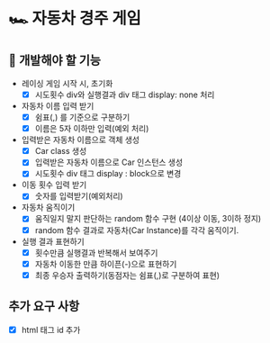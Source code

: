 # 🏎️ 자동차 경주 게임

## 🎯 개발해야 할 기능

- 레이싱 게임 시작 시, 초기화
  - [x] 시도횟수 div와 실행결과 div 태그 display: none 처리
- 자동차 이름 입력 받기
  - [x] 쉼표(,) 를 기준으로 구분하기
  - [x] 이름은 5자 이하만 입력(예외 처리)
- 입력받은 자동차 이름으로 객체 생성
  - [x] Car class 생성
  - [x] 입력받은 자동차 이름으로 Car 인스턴스 생성
  - [x] 시도횟수 div 태그 display : block으로 변경

- 이동 횟수 입력 받기
  - [x] 숫자를 입력받기(예외처리)

- 자동차 움직이기
  - [x] 움직일지 말지 판단하는 random 함수 구현 (4이상 이동, 3이하 정지)
  - [x] random 함수 결과로 자동차(Car Instance)를  각각 움직이기.
- 실행 결과 표현하기
  - [x] 횟수만큼 실행결과 반복해서 보여주기
  - [x] 자동차 이동한 만큼 하이픈(-)으로 표현하기
  - [x] 최종 우승자 출력하기(동점자는 쉼표(,)로 구분하여 표현)

## 추가 요구 사항

- [x] html 태그 id 추가